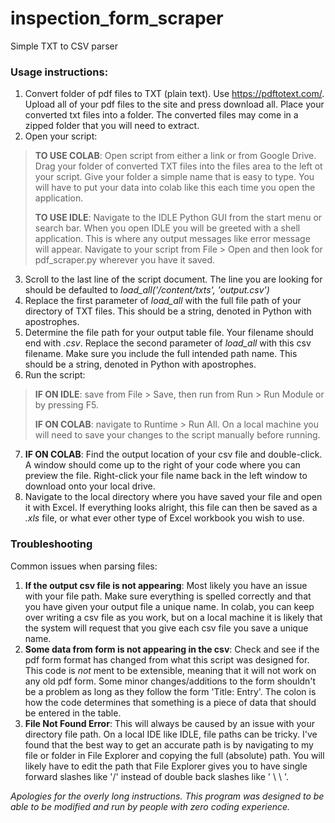 # inspection_form_scraper
Simple TXT to CSV parser

### **Usage instructions:**
1. Convert folder of pdf files to TXT (plain text). Use https://pdftotext.com/. Upload all of your pdf files to the site and press download all. Place your converted txt files into a folder. The converted files may come in a zipped folder that you will need to extract. 
2. Open your script:
> **TO USE COLAB**: Open script from either a link or from Google Drive. Drag your folder of converted TXT files into the files area to the left ot your script. Give your folder a simple name that is easy to type. You will have to put your data into colab like this each time you open the application.
> 
>**TO USE IDLE**: Navigate to the IDLE Python GUI from the start menu or search bar. When you open IDLE you will be greeted with a shell application. This is where any output messages like error message will appear. Navigate to your script from File > Open and then look for pdf_scraper.py wherever you have it saved. 
3. Scroll to the last line of the script document. The line you are looking for should be defaulted to *load_all('/content/txts', 'output.csv')*
4. Replace the first parameter of *load_all*  with the full file path of your directory of TXT files. This should be a string, denoted in Python with apostrophes. 
5. Determine the file path for your output table file. Your filename should end with *.csv*. Replace the second parameter of *load_all* with this csv filename. Make sure you include the full intended path name. This should be a string, denoted in Python with apostrophes. 
6. Run the script:
> **IF ON IDLE**: save from File > Save, then run from Run > Run Module or by pressing F5.
>
> **IF ON COLAB**: navigate to Runtime > Run All. On a local machine you will need to save your changes to the script manually before running. 

7. **IF ON COLAB**: Find the output location of your csv file and double-click. A window should come up to the right of your code where you can preview the file. Right-click your file name back in the left window to download onto your local drive. 
8. Navigate to the local directory where you have saved your file and open it with Excel. If everything looks alright, this file can then be saved as a *.xls* file, or what ever other type of Excel workbook you wish to use.

### **Troubleshooting**
Common issues when parsing files:
1. **If the output csv file is not appearing**:  Most likely you have an issue with your file path. Make sure everything is spelled correctly and that you have given your output file a unique name. In colab, you can keep over writing a csv file as you work, but on a local machine it is likely that the system will request that you give each csv file you save a unique name. 
2. **Some data from form is not appearing in the csv**: Check and see if the pdf form format has changed from what this script was designed for. This code is *not* ment to be extensible, meaning that it will not work on any old pdf form. Some minor changes/additions to the form shouldn't be a problem as long as they follow the form 'Title: Entry'. The colon is how the code determines that something is a piece of data that should be entered in the table.
3. **File Not Found Error**: This will always be caused by an issue with your directory file path. On a local IDE like IDLE, file paths can be tricky. I've found that the best way to get an accurate path is by navigating to my file or folder in File Explorer and copying the full (absolute) path. You will likely have to edit the path that File Explorer gives you to have single forward slashes like '/' instead of double back slashes like ' \ \ '.

*Apologies for the overly long instructions. This program was designed to be able to be modified and run by people with zero coding experience.*
